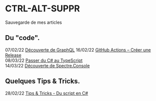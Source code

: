 # CTRL-ALT-SUPPR
Sauvegarde de mes articles

## Du "code".
07/02/22 [Découverte de GraphQL](https://github.com/AnthonyRyck/ctrl-alt-suppr/blob/main/decouverte-de-graphql.md)
16/02/22 [GitHub Actions – Créer une Release](https://github.com/AnthonyRyck/ctrl-alt-suppr/blob/main/github-actions-creer-une-release.md)  
08/03/22 [Passer du C# au TypeScript](https://github.com/AnthonyRyck/ctrl-alt-suppr/blob/main/passer-du-c-au-typescript.md)  
14/03/22 [Découverte de Spectre.Console](https://github.com/AnthonyRyck/ctrl-alt-suppr/blob/main/decouverte-de-spectre-console.md)  

## Quelques Tips & Tricks.
28/02/22 [Tips & Tricks - Du script en C#](https://github.com/AnthonyRyck/ctrl-alt-suppr/blob/main/tips-tricks-du-script-en-c.md)  
